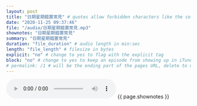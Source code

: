 ```yaml
---
layout: post
title: "日期星期錯置常見" # quotes allow forbidden characters like the colon
date: "2020-11-25 09:37:46"
file: "/audio/日期星期錯置常見.mp3"
shownotes: "日期星期錯置常見"
summary: "日期星期錯置常見"
duration: "file_duration" # audio length in min:sec
length: "file_length" # filesize in bytes
explicit: "no" # change to yes to flag with the explicit tag
block: "no" # change to yes to keep an episode from showing up in iTunes
# permalink: /1 # will be the ending part of the pages URL, delete to default to the title
---
```


<audio controls>
<source src="{{site.url}}{{site.baseurl}}{{ page.file }}" type="audio/x-mp3">
Your browser does not support the audio element.
</audio>
{{ page.shownotes }}
